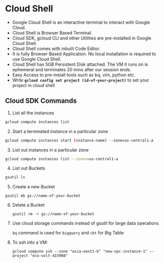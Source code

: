 # Cloud Shell

- Google Cloud Shell is an interactive terminal to interact with Google Cloud.
- Cloud Shell is Browser Based Terminal.
- Cloud SDK, gcloud CLI and other Utilities are pre-installed in Google Cloud Shell.
- Cloud Shell comes with inbuilt Code Editor.
- It is fully Browser Based Application. No local installation is required to use Google Cloud Shell.
- Cloud Shell has 5GB Persistent Disk attached. The VM it runs on is ephemeral and terminates 20 mins after our session ends.
- Easy Access to pre-install tools such as bq, vim, python etc.
- Write **`gcloud config set project (id-of-your-project)`** to set your project in cloud shell

## Cloud SDK Commands
1. List all the instances
```sh
gcloud compute instances list
```
2. Start a terminated instance in a particular zone
```sh
gcloud compute instances start (instance-name) --zone=us-central1-a
```
3. List out instances in a particular zone
```sh
gcloud compute instances list --zones=us-central1-a
```
4. List out Buckets
```sh
gsutil ls
```
5. Create a new Bucket
```
gsutil mb gs://name-of-your-bucket
```
6. Delete a Bucket
   ```
   gsutil rm -r gs://name-of-your-bucket
   ```
7. Use cloud storage commands instead of gsutil for large data operations
   
   `bq` command is used for `bigquery` and `cbt` for Big Table
   
9. To ssh into a VM:
    ```
    gcloud compute ssh --zone "asia-east1-b" "new-vpc-instance-1" --project "eco-volt-415908"
    ```

